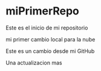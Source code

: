 # miPrimerRepo
Este es el inicio de mi repositorio 

mi primer cambio local para la nube

Este es un cambio desde mi GitHub

Una actualizacion mas
